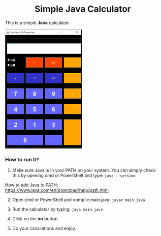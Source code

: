 <div align="center">
  
# Simple Java Calculator
</div>

This is a simple **Java** calculator.

<img width="250" alt="calculator" src="images\Capture.PNG">

### How to run it?

1. Make sure Java is in your PATH on your system.
You can simply check this by opening cmd or PowerShell and type: ```java --version```

How to add Java to PATH: https://www.java.com/en/download/help/path.html

2. Open cmd or PowerShell and compile main.java: ```javac main.java```

3. Run the calculator by typing: ```java main.java```
4. Click on the **on** button.
5. Do your calculations and enjoy.